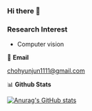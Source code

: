 ### Hi there 👋

### Research Interest

- Computer vision


📧 **Email**

chohyunjun1111@gmail.com


📊 **Github Stats**

[![Anurag's GitHub stats](https://github-readme-stats.vercel.app/api?username=chohj1111)](https://github.com/anuraghazra/github-readme-stats)


